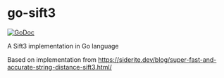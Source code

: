 # go-sift3
[![GoDoc](https://godoc.org/github.com/Szewek/go-sift3?status.svg)](https://godoc.org/github.com/Szewek/go-sift3)

A Sift3 implementation in Go language

Based on implementation from https://siderite.dev/blog/super-fast-and-accurate-string-distance-sift3.html/
